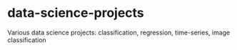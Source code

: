# data-science-projects

Various data science projects: classification, regression, time-series, image classification
